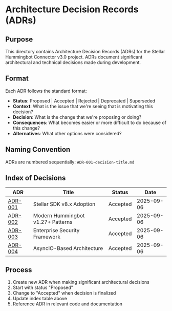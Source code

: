 # Architecture Decision Records (ADRs)

## Purpose
This directory contains Architecture Decision Records (ADRs) for the Stellar Hummingbot Connector v3.0 project. ADRs document significant architectural and technical decisions made during development.

## Format
Each ADR follows the standard format:
- **Status**: Proposed | Accepted | Rejected | Deprecated | Superseded
- **Context**: What is the issue that we're seeing that is motivating this decision?
- **Decision**: What is the change that we're proposing or doing?
- **Consequences**: What becomes easier or more difficult to do because of this change?
- **Alternatives**: What other options were considered?

## Naming Convention
ADRs are numbered sequentially: `ADR-001-decision-title.md`

## Index of Decisions

| ADR | Title | Status | Date |
|-----|-------|--------|------|
| [ADR-001](ADR-001-stellar-sdk-v8-adoption.md) | Stellar SDK v8.x Adoption | Accepted | 2025-09-06 |
| [ADR-002](ADR-002-hummingbot-v127-patterns.md) | Modern Hummingbot v1.27+ Patterns | Accepted | 2025-09-06 |
| [ADR-003](ADR-003-enterprise-security-framework.md) | Enterprise Security Framework | Accepted | 2025-09-06 |
| [ADR-004](ADR-004-async-architecture-choice.md) | AsyncIO-Based Architecture | Accepted | 2025-09-06 |

## Process
1. Create new ADR when making significant architectural decisions
2. Start with status "Proposed"
3. Change to "Accepted" when decision is finalized
4. Update index table above
5. Reference ADR in relevant code and documentation